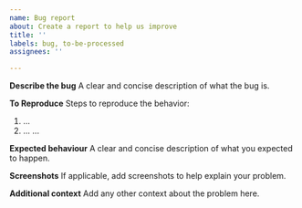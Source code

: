 ```yaml
---
name: Bug report
about: Create a report to help us improve
title: ''
labels: bug, to-be-processed
assignees: ''

---
```


**Describe the bug**
A clear and concise description of what the bug is.

**To Reproduce**
Steps to reproduce the behavior:
1. ...
2. ...
...

**Expected behaviour**
A clear and concise description of what you expected to happen.

**Screenshots**
If applicable, add screenshots to help explain your problem.

**Additional context**
Add any other context about the problem here.
